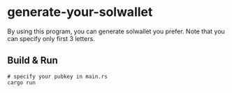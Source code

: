 # generate-your-solwallet

By using this program, you can generate solwallet you prefer.
Note that you can specify only first 3 letters.

## Build & Run
```
# specify your pubkey in main.rs
cargo run
```